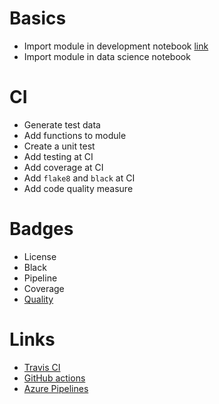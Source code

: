 # Basics
- Import module in development notebook [link](https://stackoverflow.com/questions/1112618/import-python-package-from-local-directory-into-interpreter)
- Import module in data science notebook

# CI 
- Generate test data
- Add functions to module
- Create a unit test
- Add testing at CI
- Add coverage at CI
- Add `flake8` and `black` at CI
- Add code quality measure

# Badges
- License
- Black
- Pipeline
- Coverage
- [Quality](https://github.com/bashtage/arch)

# Links 
- [Travis CI](https://blog.travis-ci.com/2019-08-07-extensive-python-testing-on-travis-ci)
- [GitHub actions](https://help.github.com/en/actions/automating-your-workflow-with-github-actions/configuring-a-workflow#triggering-a-workflow-with-events)
- [Azure Pipelines](https://docs.microsoft.com/en-us/azure/devops/pipelines/yaml-schema?view=azure-devops&tabs=schema)